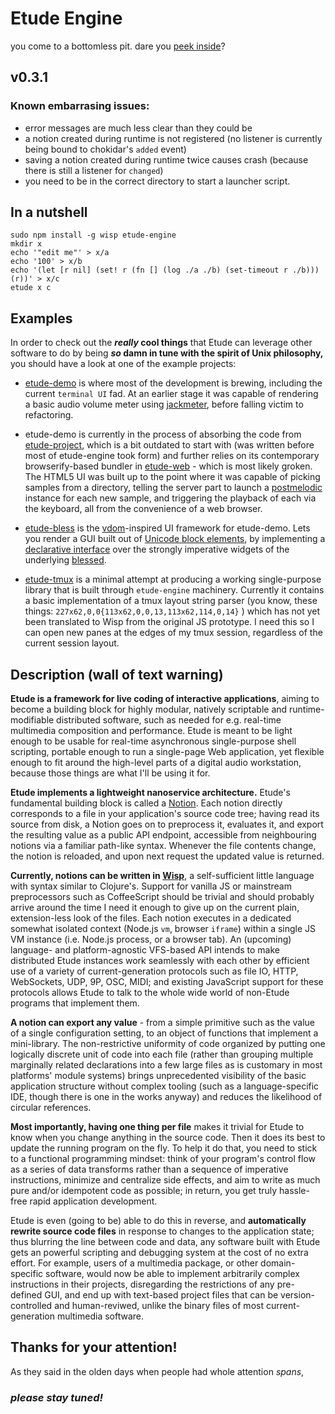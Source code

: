 # Etude Engine

you come to a bottomless pit. dare you [peek inside](https://github.com/egasimus/etude-engine/blob/master/index.js)?

## v0.3.1

### Known embarrasing issues:

* error messages are much less clear than they could be
* a notion created during runtime is not registered (no listener is currently
  being bound to chokidar's `added` event)
* saving a notion created during runtime twice causes crash (because there is
  still a listener for `changed`)
* you need to be in the correct directory to start a launcher script.

## In a nutshell

```
sudo npm install -g wisp etude-engine
mkdir x
echo '"edit me"' > x/a
echo '100' > x/b
echo '(let [r nil] (set! r (fn [] (log ./a ./b) (set-timeout r ./b))) (r))' > x/c
etude x c
```

## Examples

In order to check out the **_really_ cool things** that Etude can leverage other
software to do by being **_so_ damn in tune with the spirit of Unix philosophy,**
you should have a look at one of the example projects:

* [etude-demo](https://github.com/egasimus/etude-demo) is where most of the
  development is brewing, including the current `terminal UI` fad. At an earlier
  stage it was capable of rendering a basic audio volume meter using
  [jackmeter](https://github.com/egasimus/jackmeter), before falling victim to
  refactoring.

* etude-demo is currently in the process of absorbing the code from
  [etude-project](https://github.com/egasimus/etude-project), which is a bit
  outdated to start with (was written before most of etude-engine took form)
  and further relies on its contemporary browserify-based bundler in
  [etude-web](https://github.com/egasimus/etude-web) - which is most likely
  groken. The HTML5 UI was built up to the point where it was capable of picking
  samples from a directory, telling the server part to launch a [postmelodic](https://github.com/egasimus/postmelodic)
  instance for each new sample, and triggering the playback of each via the
  keyboard, all from the convenience of a web browser.

* [etude-bless](https://github.com/egasimus/etude-bless) is the
  [vdom](https://github.com/Matt-Esch/virtual-dom)-inspired UI framework for
  etude-demo. Lets you render a GUI built out of [Unicode block elements](https://en.wikipedia.org/wiki/Block_Elements),
  by implementing a [declarative interface](https://github.com/egasimus/etude-bless)
  over the strongly imperative widgets of the underlying
  [blessed](https://github.com/egasimus/chjj/blessed).

* [etude-tmux](https://github.com/egasimus/etude-tmux) is a minimal attempt at
  producing a working single-purpose library that is built through `etude-engine`
  machinery. Currently it contains a basic implementation of a tmux layout
  string parser (you know, these things: `227x62,0,0{113x62,0,0,13,113x62,114,0,14}` )
  which has not yet been translated to Wisp from the original JS prototype.
  I need this so I can open new panes at the edges of my tmux session,
  regardless of the current session layout.

## Description (wall of text warning)

**Etude is a framework for live coding of interactive applications**,
aiming to become a building block for highly modular, natively scriptable
and runtime-modifiable distributed software, such as needed for e.g. real-time
multimedia composition and performance. Etude is meant to be light enough to be
usable for real-time asynchronous single-purpose shell scripting, portable
enough to run a single-page Web application, yet flexible enough to fit
around the high-level parts of a digital audio workstation, because those
things are what I'll be using it for.

**Etude implements a lightweight nanoservice architecture.**
Etude's fundamental building block is called a [Notion](https://github.com/egasimus/etude-engine/blob/master/spec/notionSpec.js).
Each notion directly corresponds to a file in your application's source code
tree; having read its source from disk, a Notion goes on to preprocess it,
evaluates it, and export the resulting value as a public API endpoint,
accessible from neighbouring notions via a familiar path-like syntax. Whenever
the file contents change, the notion is reloaded, and upon next request the
updated value is returned.

**Currently, notions can be written in [Wisp](https://github.com/Gozala/wisp)**,
a self-sufficient little language with syntax similar to Clojure's. Support for
vanilla JS or mainstream preprocessors such as CoffeeScript should be trivial
and should probably arrive around the time I need it enough to give up on the
current plain, extension-less look of the files. Each notion executes in a
dedicated somewhat isolated context (Node.js `vm`, browser `iframe`) within a
single JS VM instance (i.e. Node.js process, or a browser tab). An (upcoming)
language- and platform-agnostic VFS-based API intends to make distributed Etude
instances work seamlessly with each other by efficient use of a variety of
current-generation protocols such as file IO, HTTP, WebSockets, UDP, 9P, OSC, MIDI;
and existing JavaScript support for these protocols allows Etude to talk to the
whole wide world of non-Etude programs that implement them.

**A notion can export any value** - from a simple primitive such as the value of
a single configuration setting, to an object of functions that implement a
mini-library. The non-restrictive uniformity of code organized by putting one
logically discrete unit of code into each file (rather than grouping multiple
marginally related declarations into a few large files as is customary in most
platforms' module systems) brings unprecedented visibility of the basic application
structure without complex tooling (such as a language-specific IDE, though there
is one in the works anyway) and reduces the likelihood of circular references.

**Most importantly, having one thing per file** makes it trivial for Etude to know
when you change anything in the source code. Then it does its best to update the
running program on the fly. To help it do that, you need to stick to a
functional programming mindset: think of your program's control flow as a series
of data transforms rather than a sequence of imperative instructions, minimize
and centralize side effects, and aim to write as much pure and/or idempotent
code as possible; in return, you get truly hassle-free rapid application development.

Etude is even (going to be) able to do this in reverse, and **automatically
rewrite source code files** in response to changes to the application state; thus
blurring the line between code and data, any software built with Etude gets an
powerful scripting and debugging system at the cost of no extra effort. For example,
users of a multimedia package, or other domain-specific software, would now be able
to implement arbitrarily complex instructions in their projects, disregarding the
restrictions of any pre-defined GUI, and end up with text-based project files that
can be version-controlled and human-reviwed, unlike the binary files of most current-
generation multimedia software.

## Thanks for your attention!

As they said in the olden days when people had whole attention _spans_,
### _please stay tuned!_
